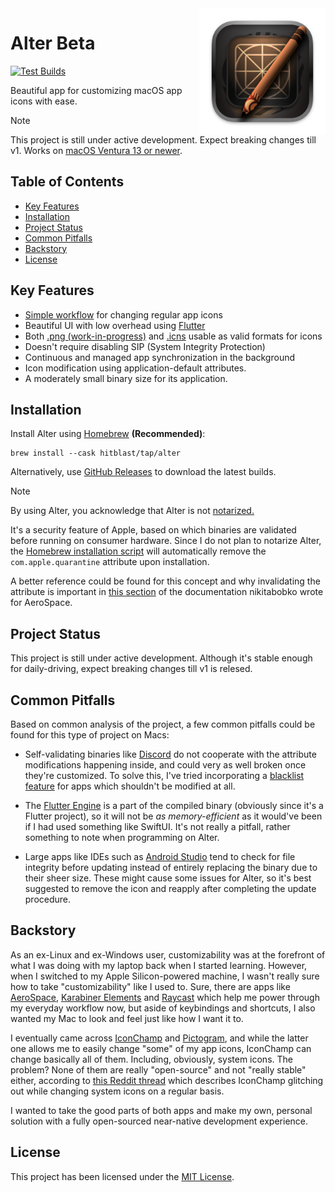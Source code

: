 <img src="macos/Runner/Assets.xcassets/AppIcon.appiconset/icon_512x512@2x.png" width="40%" height="40%" align="right" alt="Alter Icon">

# Alter Beta

[![Test Builds](https://github.com/hitblast/Alter/actions/workflows/build.yml/badge.svg)](https://github.com/hitblast/Alter/actions/workflows/build.yml)

Beautiful app for customizing macOS app icons with ease. <br>

> [!NOTE]
> This project is still under active development. Expect breaking changes till v1.
> Works on [macOS Ventura 13 or newer]().

## Table of Contents

- [Key Features](#key-features)
- [Installation](#installation)
- [Project Status](#project-status)
- [Common Pitfalls](#common-pitfalls)
- [Backstory](#backstory)
- [License](#license)

## Key Features

- [Simple workflow]() for changing regular app icons
- Beautiful UI with low overhead using [Flutter](https://flutter.dev/)
- Both [.png (work-in-progress)]() and [.icns]() usable as valid formats for icons
- Doesn't require disabling SIP (System Integrity Protection)
- Continuous and managed app synchronization in the background
- Icon modification using application-default attributes.
- A moderately small binary size for its application.

## Installation

Install Alter using [Homebrew](https://brew.sh/) **(Recommended)**:

```
brew install --cask hitblast/tap/alter
```

Alternatively, use [GitHub Releases](https://github.com/hitblast/alter/releases) to download the latest builds.

> [!NOTE]
> By using Alter, you acknowledge that Alter is not [notarized.](https://developer.apple.com/documentation/security/notarizing_macos_software_before_distribution)
>
> It's a security feature of Apple, based on which binaries are validated before running on consumer hardware. Since I do not plan to notarize Alter, the [Homebrew installation script]() will automatically remove the `com.apple.quarantine` attribute upon installation.
>
> A better reference could be found for this concept and why invalidating the attribute is important in [this section](https://developer.apple.com/documentation/security/notarizing_macos_software_before_distribution) of the documentation nikitabobko wrote for AeroSpace.

## Project Status

This project is still under active development. Although it's stable enough for
daily-driving, expect breaking changes till v1 is relesed.

## Common Pitfalls

Based on common analysis of the project, a few common pitfalls could be found for this type of project on Macs:

- Self-validating binaries like [Discord]() do not cooperate with the attribute
modifications happening inside, and could very as well broken once they're
customized. To solve this, I've tried incorporating a [blacklist feature]() for
apps which shouldn't be modified at all.

- The [Flutter Engine](https://github.com/flutter/engine) is a part of the
compiled binary (obviously since it's a Flutter project), so it will not be *as
memory-efficient* as it would've been if I had used something like SwiftUI. It's
not really a pitfall, rather something to note when programming on Alter.

- Large apps like IDEs such as [Android Studio]() tend to
check for file integrity before updating instead of entirely replacing the
binary due to their sheer size. These might cause some issues for Alter, so it's
best suggested to remove the icon and reapply after completing the update
procedure.

## Backstory
As an ex-Linux and ex-Windows user, customizability was at the forefront of what
I was doing with my laptop back when I started learning. However, when I
switched to my Apple Silicon-powered machine, I wasn't really sure how to take
"customizability" like I used to. Sure, there are apps like
[AeroSpace](https://github.com/nikitabobko/AeroSpace), [Karabiner
Elements](https://karabiner-elements.pqrs.org/) and
[Raycast](https://www.raycast.com/) which help me power through my everyday
workflow now, but aside of keybindings and shortcuts, I also wanted my Mac to
look and feel just like how I want it to.

I eventually came across
[IconChamp](https://www.macenhance.com/iconchamp.html)
and [Pictogram](https://pictogramapp.com/), and while the latter one allows me
to easily change "some" of my app icons, IconChamp can change basically all of
them. Including, obviously, system icons. The problem? None of them are really
"open-source" and not "really stable" either, according to [this Reddit
thread](https://www.reddit.com/r/macapps/comments/1dm1uad/has_iconchamp_been_abandoned/)
which describes IconChamp glitching out while changing system icons on a regular
basis.

I wanted to take the good parts of both apps and make my own, personal solution
with a fully open-sourced near-native development experience.

## License

This project has been licensed under the [MIT License](./LICENSE).
